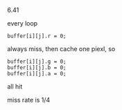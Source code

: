 6.41

every loop

    buffer[i][j].r = 0;

always miss, then cache one piexl, so

    buffer[i][j].g = 0;
    buffer[i][j].b = 0;
    buffer[i][j].a = 0;

all hit

miss rate is 1/4
